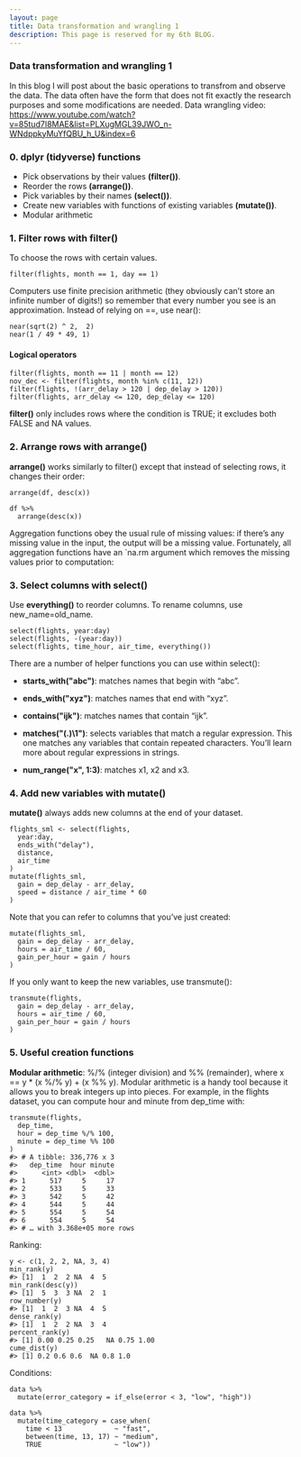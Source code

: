 ```yaml
---
layout: page
title: Data transformation and wrangling 1
description: This page is reserved for my 6th BLOG.
---
```


### Data transformation and wrangling 1

In this blog I will post about the basic operations to transfrom and observe the data. The data often have the form that does not fit exactly the research purposes and some modifications are needed.
Data wrangling video: <https://www.youtube.com/watch?v=85tud7I8MAE&list=PLXugMGL39JWO_n-WNdppkyMuYfQBU_h_U&index=6>


### 0. dplyr (tidyverse) functions

- Pick observations by their values **(filter())**.
- Reorder the rows **(arrange())**.
- Pick variables by their names **(select())**.
- Create new variables with functions of existing variables **(mutate())**.
- Modular arithmetic


### 1. Filter rows with filter()
To choose the rows with certain values.
```
filter(flights, month == 1, day == 1)
```

Computers use finite precision arithmetic (they obviously can’t store an infinite number of digits!) so remember that every number you see is an approximation. Instead of relying on ==, use near():
```
near(sqrt(2) ^ 2,  2)
near(1 / 49 * 49, 1)
```

#### Logical operators
```
filter(flights, month == 11 | month == 12)
nov_dec <- filter(flights, month %in% c(11, 12))
filter(flights, !(arr_delay > 120 | dep_delay > 120))
filter(flights, arr_delay <= 120, dep_delay <= 120)
```
**filter()** only includes rows where the condition is TRUE; it excludes both FALSE and NA values.


### 2. Arrange rows with arrange()
**arrange()** works similarly to filter() except that instead of selecting rows, it changes their order:
```
arrange(df, desc(x))

df %>%
  arrange(desc(x))
```
Aggregation functions obey the usual rule of missing values: if there’s any missing value in the input, the output will be a missing value. Fortunately, all aggregation functions have an `na.rm argument which removes the missing values prior to computation:


### 3. Select columns with select()

Use **everything()** to reorder columns.
To rename columns, use new_name=old_name.
```
select(flights, year:day)
select(flights, -(year:day))
select(flights, time_hour, air_time, everything())
```

There are a number of helper functions you can use within select():

- **starts_with("abc")**: matches names that begin with “abc”.

- **ends_with("xyz")**: matches names that end with “xyz”.

- **contains("ijk")**: matches names that contain “ijk”.

- **matches("(.)\\1")**: selects variables that match a regular expression. This one matches any variables that contain repeated characters. You’ll learn more about regular expressions in strings.

- **num_range("x", 1:3)**: matches x1, x2 and x3.


### 4. Add new variables with mutate()
**mutate()** always adds new columns at the end of your dataset.
```
flights_sml <- select(flights,
  year:day,
  ends_with("delay"),
  distance,
  air_time
)
mutate(flights_sml,
  gain = dep_delay - arr_delay,
  speed = distance / air_time * 60
)
```
Note that you can refer to columns that you’ve just created:
```
mutate(flights_sml,
  gain = dep_delay - arr_delay,
  hours = air_time / 60,
  gain_per_hour = gain / hours
)
```
If you only want to keep the new variables, use transmute():
```
transmute(flights,
  gain = dep_delay - arr_delay,
  hours = air_time / 60,
  gain_per_hour = gain / hours
)
```

### 5. Useful creation functions
**Modular arithmetic**: %/% (integer division) and %% (remainder), where x == y * (x %/% y) + (x %% y). Modular arithmetic is a handy tool because it allows you to break integers up into pieces. For example, in the flights dataset, you can compute hour and minute from dep_time with:
```
transmute(flights,
  dep_time,
  hour = dep_time %/% 100,
  minute = dep_time %% 100
)
#> # A tibble: 336,776 x 3
#>   dep_time  hour minute
#>      <int> <dbl>  <dbl>
#> 1      517     5     17
#> 2      533     5     33
#> 3      542     5     42
#> 4      544     5     44
#> 5      554     5     54
#> 6      554     5     54
#> # … with 3.368e+05 more rows
```
Ranking:
```
y <- c(1, 2, 2, NA, 3, 4)
min_rank(y)
#> [1]  1  2  2 NA  4  5
min_rank(desc(y))
#> [1]  5  3  3 NA  2  1
row_number(y)
#> [1]  1  2  3 NA  4  5
dense_rank(y)
#> [1]  1  2  2 NA  3  4
percent_rank(y)
#> [1] 0.00 0.25 0.25   NA 0.75 1.00
cume_dist(y)
#> [1] 0.2 0.6 0.6  NA 0.8 1.0
```
Conditions:
```
data %>%
  mutate(error_category = if_else(error < 3, "low", "high"))

data %>%
  mutate(time_category = case_when(
    time < 13             ~ "fast",
    between(time, 13, 17) ~ "medium",
    TRUE                  ~ "low"))
```
